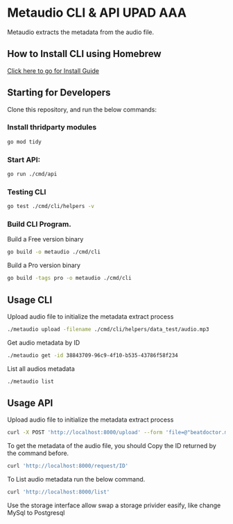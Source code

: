 # Metaudio CLI & API UPAD AAA

Metaudio extracts the metadata from the audio file.

## How to Install CLI using Homebrew

[Click here to go for Install Guide](https://github.com/apolo96/homebrew-metaudio)


## Starting for Developers

Clone this repository, and run the below commands:


### Install thridparty modules

```bash
go mod tidy
```

### Start API:

```bash
go run ./cmd/api
```

### Testing CLI

```bash
go test ./cmd/cli/helpers -v
```

### Build CLI Program.

Build a Free version binary

```bash
go build -o metaudio ./cmd/cli 
```

Build a Pro version binary

```bash
go build -tags pro -o metaudio ./cmd/cli
```

## Usage CLI

Upload audio file to initialize the metadata extract process

```bash
./metaudio upload -filename ./cmd/cli/helpers/data_test/audio.mp3
```

Get audio metadata by ID

```bash
./metaudio get -id 38843709-96c9-4f10-b535-43786f58f234
```

List all audios metadata

```bash
./metaudio list
```

## Usage API

Upload audio file to initialize the metadata extract process

```bash
curl -X POST 'http://localhost:8000/upload' --form 'file=@"beatdoctor.mp3"'
```

To get the metadata of the audio file, you should Copy the ID returned by the command before.

```bash
curl 'http://localhost:8000/request/ID'
```

To List audio metadata run the below command.

```bash
curl 'http://localhost:8000/list' 
```


Use the storage interface allow swap a storage privider easify, like change MySql to Postgresql
